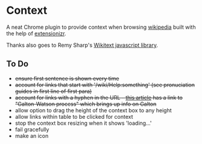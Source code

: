 # Context

A neat Chrome plugin to provide context when browsing [wikipedia](http://wikipedia.org) built with the help of [extensionizr](http://extensionizr.com).

Thanks also goes to Remy Sharp's [Wikitext javascript library](http://remysharp.com/2008/04/01/wiki-to-html-using-javascript/).

## To Do

* ~~ensure first sentence is shown every time~~
* ~~account for links that start with '/wiki/Help:something' (see pronuciation guides in first line of first para)~~
* ~~account for links with a hyphen in the URL - [this article](http://en.wikipedia.org/wiki/Branching_process) has a link to "Galton-Watson process" which brings up info on Galton~~
* allow option to drag the height of the context box to any height
* allow links within table to be clicked for context
* stop the context box resizing when it shows 'loading...'
* fail gracefully
* make an icon